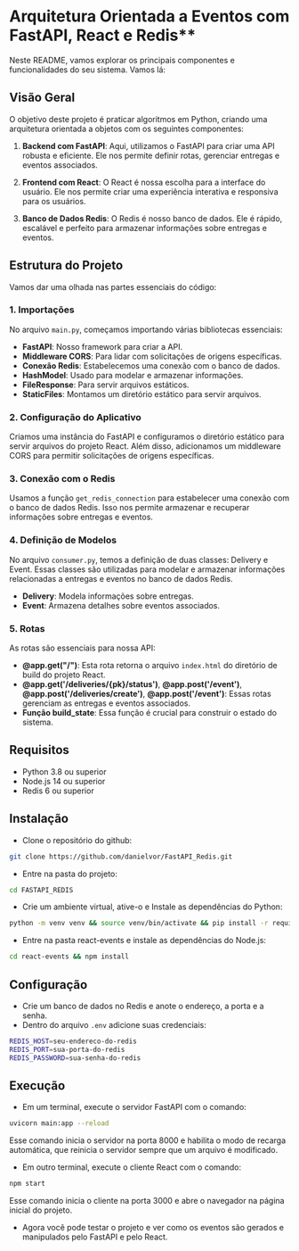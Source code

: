 # Arquitetura Orientada a Eventos com FastAPI, React e Redis**

Neste README, vamos explorar os principais componentes e funcionalidades do seu sistema. Vamos lá:

## Visão Geral

O objetivo deste projeto é praticar algoritmos em Python, criando uma arquitetura orientada a objetos com os seguintes componentes:

1. **Backend com FastAPI**: Aqui, utilizamos o FastAPI para criar uma API robusta e eficiente. Ele nos permite definir rotas, gerenciar entregas e eventos associados.

2. **Frontend com React**: O React é nossa escolha para a interface do usuário. Ele nos permite criar uma experiência interativa e responsiva para os usuários.

3. **Banco de Dados Redis**: O Redis é nosso banco de dados. Ele é rápido, escalável e perfeito para armazenar informações sobre entregas e eventos.

## Estrutura do Projeto

Vamos dar uma olhada nas partes essenciais do código:

### 1. Importações

No arquivo `main.py`, começamos importando várias bibliotecas essenciais:

- **FastAPI**: Nosso framework para criar a API.
- **Middleware CORS**: Para lidar com solicitações de origens específicas.
- **Conexão Redis**: Estabelecemos uma conexão com o banco de dados.
- **HashModel**: Usado para modelar e armazenar informações.
- **FileResponse**: Para servir arquivos estáticos.
- **StaticFiles**: Montamos um diretório estático para servir arquivos.

### 2. Configuração do Aplicativo

Criamos uma instância do FastAPI e configuramos o diretório estático para servir arquivos do projeto React. Além disso, adicionamos um middleware CORS para permitir solicitações de origens específicas.

### 3. Conexão com o Redis

Usamos a função `get_redis_connection` para estabelecer uma conexão com o banco de dados Redis. Isso nos permite armazenar e recuperar informações sobre entregas e eventos.

### 4. Definição de Modelos

No arquivo `consumer.py`, temos a definição de duas classes: Delivery e Event. 
Essas classes são utilizadas para modelar e armazenar informações relacionadas a entregas e eventos no banco de dados Redis.

- **Delivery**: Modela informações sobre entregas.
- **Event**: Armazena detalhes sobre eventos associados.

### 5. Rotas

As rotas são essenciais para nossa API:

- **@app.get("/")**: Esta rota retorna o arquivo `index.html` do diretório de build do projeto React.
- **@app.get('/deliveries/{pk}/status')**, **@app.post('/event')**, **@app.post('/deliveries/create')**, **@app.post('/event')**: Essas rotas gerenciam as entregas e eventos associados.
- **Função build_state**: Essa função é crucial para construir o estado do sistema.


## Requisitos

- Python 3.8 ou superior
- Node.js 14 ou superior
- Redis 6 ou superior

## Instalação

- Clone o repositório do github:

```bash
git clone https://github.com/danielvor/FastAPI_Redis.git
```

- Entre na pasta do projeto:

```bash
cd FASTAPI_REDIS
```

- Crie um ambiente virtual, ative-o e Instale as dependências do Python:

```bash
python -m venv venv && source venv/bin/activate && pip install -r requirements.txt
```

- Entre na pasta react-events e instale as dependências do Node.js:

```bash
cd react-events && npm install
```

## Configuração

- Crie um banco de dados no Redis e anote o endereço, a porta e a senha.
- Dentro do arquivo `.env` adicione suas credenciais:

```bash
REDIS_HOST=seu-endereco-do-redis
REDIS_PORT=sua-porta-do-redis
REDIS_PASSWORD=sua-senha-do-redis
```

## Execução

- Em um terminal, execute o servidor FastAPI com o comando:

```bash
uvicorn main:app --reload
```

Esse comando inicia o servidor na porta 8000 e habilita o modo de recarga automática, que reinicia o servidor sempre que um arquivo é modificado.

- Em outro terminal, execute o cliente React com o comando:

```bash
npm start
```

Esse comando inicia o cliente na porta 3000 e abre o navegador na página inicial do projeto.

- Agora você pode testar o projeto e ver como os eventos são gerados e manipulados pelo FastAPI e pelo React.